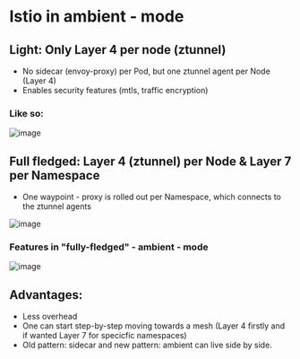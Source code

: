 # Istio in ambient - mode 

## Light: Only Layer 4 per node (ztunnel) 

  * No sidecar (envoy-proxy) per Pod, but one ztunnel agent per Node (Layer 4)
  * Enables security features (mtls, traffic encryption)

### Like so:

  ![image](https://github.com/user-attachments/assets/755931d7-5bdd-43c9-8f93-28e8ee0b2bf3)

## Full fledged: Layer 4 (ztunnel) per Node & Layer 7 per Namespace

  * One waypoint - proxy is rolled out per Namespace, which connects to the ztunnel agents 

![image](https://github.com/user-attachments/assets/a2aadab7-2ec0-446f-a35a-e972b8ac46b8)

### Features in "fully-fledged" - ambient - mode 

![image](https://github.com/user-attachments/assets/30b89a37-cb71-46e9-a395-aafb593ebb12)


## Advantages:

  * Less overhead
  * One can start step-by-step moving towards a mesh (Layer 4 firstly and if wanted Layer 7 for specicfic namespaces)
  * Old pattern: sidecar and new pattern: ambient can live side by side. 
